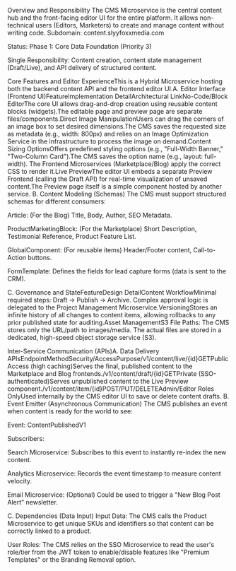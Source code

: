 Overview and Responsibility The CMS Microservice is the central content hub and the front-facing editor UI for the entire platform. It allows non-technical users (Editors, Marketers) to create and manage content without writing code.
Subdomain: content.slyyfoxxmedia.com

Status: Phase 1: Core Data Foundation (Priority 3)

Single Responsibility: Content creation, content state management (Draft/Live), and API delivery of structured content.

Core Features and Editor ExperienceThis is a Hybrid Microservice hosting both the backend content API and the frontend editor UI.A. Editor Interface (Frontend UI)FeatureImplementation DetailArchitectural LinkNo-Code/Block EditorThe core UI allows drag-and-drop creation using reusable content blocks (widgets).The editable page and preview page are separate files/components.Direct Image ManipulationUsers can drag the corners of an image box to set desired dimensions.The CMS saves the requested size as metadata (e.g., width: 800px) and relies on an Image Optimization Service in the infrastructure to process the image on demand.Content Sizing OptionsOffers predefined styling options (e.g., "Full-Width Banner," "Two-Column Card").The CMS saves the option name (e.g., layout: full-width). The Frontend Microservices (Marketplace/Blog) apply the correct CSS to render it.Live PreviewThe editor UI embeds a separate Preview Frontend (calling the Draft API) for real-time visualization of unsaved content.The Preview page itself is a simple component hosted by another service.
B. Content Modeling (Schemas) The CMS must support structured schemas for different consumers:

Article: (For the Blog) Title, Body, Author, SEO Metadata.

ProductMarketingBlock: (For the Marketplace) Short Description, Testimonial Reference, Product Feature List.

GlobalComponent: (For reusable items) Header/Footer content, Call-to-Action buttons.

FormTemplate: Defines the fields for lead capture forms (data is sent to the CRM).

C. Governance and StateFeatureDesign DetailContent WorkflowMinimal required steps: Draft 
→
 Publish 
→
 Archive. Complex approval logic is delegated to the Project Management Microservice.VersioningStores an infinite history of all changes to content items, allowing rollbacks to any prior published state for auditing.Asset ManagementS3 File Paths: The CMS stores only the URL/path to images/media. The actual files are stored in a dedicated, high-speed object storage service (S3).

Inter-Service Communication (APIs)A. Data Delivery APIsEndpointMethodSecurity/AccessPurpose/v1/content/live/{id}GETPublic Access (high caching)Serves the final, published content to the Marketplace and Blog frontends./v1/content/draft/{id}GETPrivate (SSO-authenticated)Serves unpublished content to the Live Preview component./v1/content/item/{id}POST/PUT/DELETEAdmin/Editor Roles OnlyUsed internally by the CMS editor UI to save or delete content drafts.
B. Event Emitter (Asynchronous Communication) The CMS publishes an event when content is ready for the world to see:

Event: ContentPublishedV1

Subscribers:

Search Microservice: Subscribes to this event to instantly re-index the new content.

Analytics Microservice: Records the event timestamp to measure content velocity.

Email Microservice: (Optional) Could be used to trigger a "New Blog Post Alert" newsletter.

C. Dependencies (Data Input) Input Data: The CMS calls the Product Microservice to get unique SKUs and identifiers so that content can be correctly linked to a product.

User Roles: The CMS relies on the SSO Microservice to read the user's role/tier from the JWT token to enable/disable features like "Premium Templates" or the Branding Removal option.

